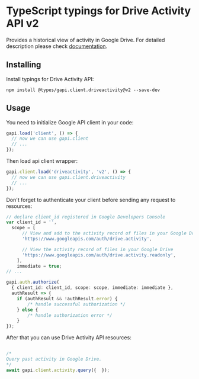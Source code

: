 # TypeScript typings for Drive Activity API v2

Provides a historical view of activity in Google Drive.
For detailed description please check [documentation](https://developers.google.com/drive/activity/).

## Installing

Install typings for Drive Activity API:

```
npm install @types/gapi.client.driveactivity@v2 --save-dev
```

## Usage

You need to initialize Google API client in your code:

```typescript
gapi.load('client', () => {
  // now we can use gapi.client
  // ...
});
```

Then load api client wrapper:

```typescript
gapi.client.load('driveactivity', 'v2', () => {
  // now we can use gapi.client.driveactivity
  // ...
});
```

Don't forget to authenticate your client before sending any request to resources:

```typescript
// declare client_id registered in Google Developers Console
var client_id = '',
  scope = [ 
      // View and add to the activity record of files in your Google Drive
      'https://www.googleapis.com/auth/drive.activity',

      // View the activity record of files in your Google Drive
      'https://www.googleapis.com/auth/drive.activity.readonly',
    ],
    immediate = true;
// ...

gapi.auth.authorize(
  { client_id: client_id, scope: scope, immediate: immediate },
  authResult => {
    if (authResult && !authResult.error) {
        /* handle successful authorization */
    } else {
        /* handle authorization error */
    }
});
```

After that you can use Drive Activity API resources:

```typescript

/*
Query past activity in Google Drive.
*/
await gapi.client.activity.query({  });
```
